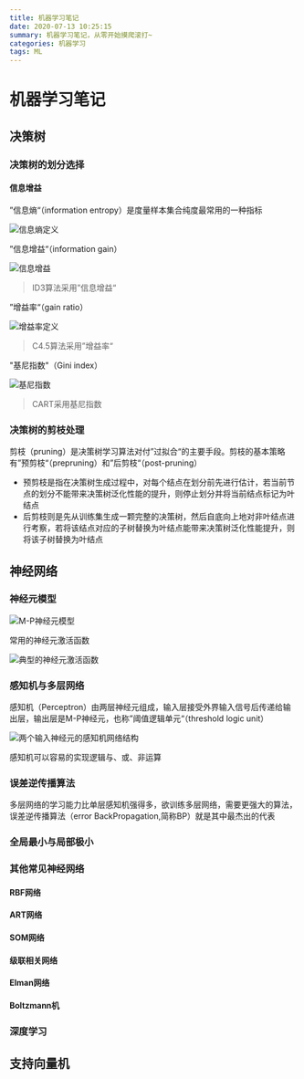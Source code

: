 ```yaml
---
title: 机器学习笔记
date: 2020-07-13 10:25:15
summary: 机器学习笔记，从零开始摸爬滚打~
categories: 机器学习
tags: ML
---
```


# 机器学习笔记

## 决策树

### 决策树的划分选择

#### 信息增益

”信息熵“（information entropy）是度量样本集合纯度最常用的一种指标

![信息熵定义](https://cdn.jsdelivr.net/gh/Wanfengyueluo/images/信息熵定义.png)

”信息增益“（information gain）

![信息增益](https://cdn.jsdelivr.net/gh/Wanfengyueluo/images/信息增益.png)

> ID3算法采用”信息增益“

”增益率“（gain ratio）

![增益率定义](https://cdn.jsdelivr.net/gh/Wanfengyueluo/images/增益率定义.png)

> C4.5算法采用”增益率“

"基尼指数"（Gini index）

![基尼指数](https://cdn.jsdelivr.net/gh/Wanfengyueluo/images/基尼指数.png)

> CART采用基尼指数

### 决策树的剪枝处理

剪枝（pruning）是决策树学习算法对付”过拟合“的主要手段。剪枝的基本策略有”预剪枝“（prepruning）和”后剪枝“（post-pruning）

- 预剪枝是指在决策树生成过程中，对每个结点在划分前先进行估计，若当前节点的划分不能带来决策树泛化性能的提升，则停止划分并将当前结点标记为叶结点
- 后剪枝则是先从训练集生成一颗完整的决策树，然后自底向上地对非叶结点进行考察，若将该结点对应的子树替换为叶结点能带来决策树泛化性能提升，则将该子树替换为叶结点



## 神经网络

### 神经元模型

![M-P神经元模型](https://cdn.jsdelivr.net/gh/Wanfengyueluo/images/M-P神经元模型.png)

常用的神经元激活函数

![典型的神经元激活函数](https://cdn.jsdelivr.net/gh/Wanfengyueluo/images/典型的神经元激活函数.png)

### 感知机与多层网络

感知机（Perceptron）由两层神经元组成，输入层接受外界输入信号后传递给输出层，输出层是M-P神经元，也称”阈值逻辑单元“（threshold logic unit）

![两个输入神经元的感知机网络结构](https://cdn.jsdelivr.net/gh/Wanfengyueluo/images/两个输入神经元的感知机网络结构.png)

感知机可以容易的实现逻辑与、或、非运算

### 误差逆传播算法

多层网络的学习能力比单层感知机强得多，欲训练多层网络，需要更强大的算法，误差逆传播算法（error BackPropagation,简称BP）就是其中最杰出的代表



### 全局最小与局部极小

### 其他常见神经网络

#### RBF网络

#### ART网络

#### SOM网络

#### 级联相关网络

#### Elman网络

#### Boltzmann机

### 深度学习

## 支持向量机

